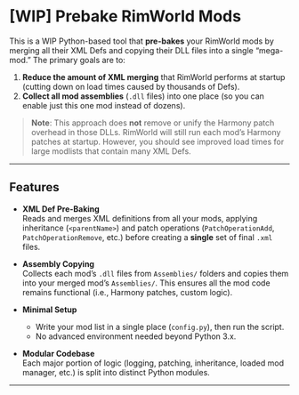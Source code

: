# [WIP] Prebake RimWorld Mods

This is a WIP Python-based tool that **pre-bakes** your RimWorld mods by merging all their XML Defs and copying their DLL files into a single “mega-mod.” The primary goals are to:

1. **Reduce the amount of XML merging** that RimWorld performs at startup (cutting down on load times caused by thousands of Defs).  
2. **Collect all mod assemblies** (`.dll` files) into one place (so you can enable just this one mod instead of dozens).

> **Note**: This approach does **not** remove or unify the Harmony patch overhead in those DLLs. RimWorld will still run each mod’s Harmony patches at startup. However, you should see improved load times for large modlists that contain many XML Defs.

---

## Features

- **XML Def Pre-Baking**  
  Reads and merges XML definitions from all your mods, applying inheritance (`<parentName>`) and patch operations (`PatchOperationAdd`, `PatchOperationRemove`, etc.) before creating a **single** set of final `.xml` files.

- **Assembly Copying**  
  Collects each mod’s `.dll` files from `Assemblies/` folders and copies them into your merged mod’s `Assemblies/`. This ensures all the mod code remains functional (i.e., Harmony patches, custom logic).

- **Minimal Setup**  
  - Write your mod list in a single place (`config.py`), then run the script.  
  - No advanced environment needed beyond Python 3.x.

- **Modular Codebase**  
  Each major portion of logic (logging, patching, inheritance, loaded mod manager, etc.) is split into distinct Python modules.

---
